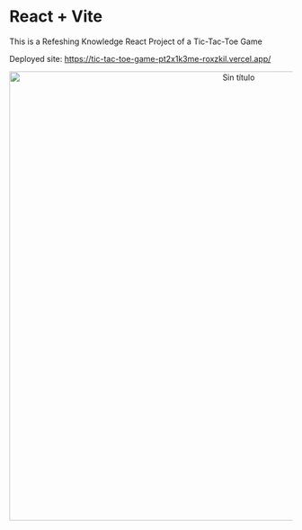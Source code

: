 # React + Vite

This is a Refeshing Knowledge React Project of a Tic-Tac-Toe Game

Deployed site: https://tic-tac-toe-game-pt2x1k3me-roxzkil.vercel.app/

<p align="center">
  <img height="800" src="https://i.ibb.co/yNm45P0/Sin-t-tulo.jpg" alt="Sin título">
</p>

